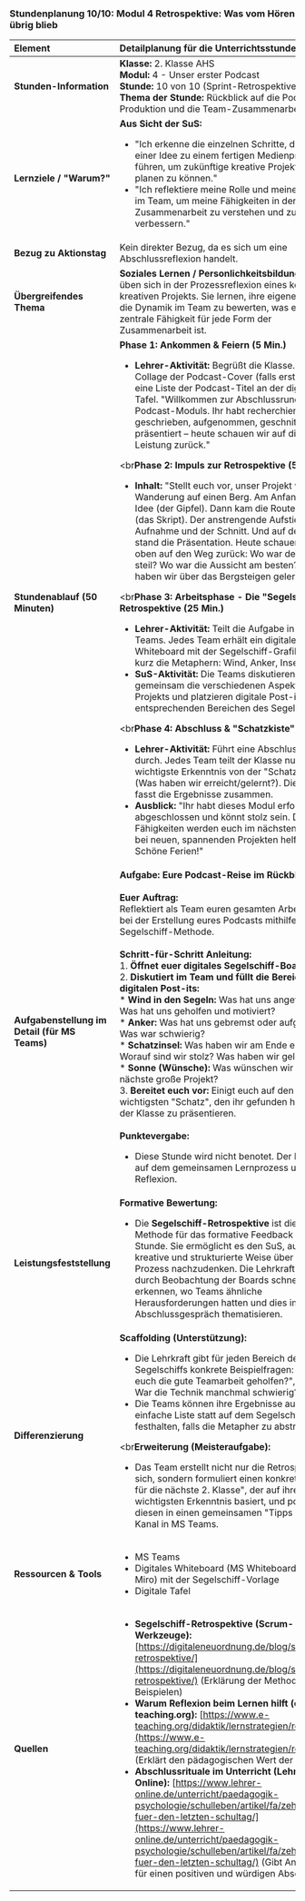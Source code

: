 ### **Stundenplanung 10/10: Modul 4 Retrospektive: Was vom Hören übrig blieb**

| **Element** | **Detailplanung für die Unterrichtsstunde** |
| :--- | :--- |
| **Stunden-Information** | **Klasse:** 2. Klasse AHS<br>**Modul:** 4 - Unser erster Podcast<br>**Stunde:** 10 von 10 (Sprint-Retrospektive)<br>**Thema der Stunde:** Rückblick auf die Podcast-Produktion und die Team-Zusammenarbeit. |
| **Lernziele / "Warum?"** | **Aus Sicht der SuS:**<br><ul><li>"Ich erkenne die einzelnen Schritte, die von einer Idee zu einem fertigen Medienprodukt führen, um zukünftige kreative Projekte besser planen zu können."</li><li>"Ich reflektiere meine Rolle und meinen Beitrag im Team, um meine Fähigkeiten in der Zusammenarbeit zu verstehen und zu verbessern."</li></ul> |
| **Bezug zu Aktionstag** | Kein direkter Bezug, da es sich um eine Abschlussreflexion handelt. |
| **Übergreifendes Thema** | **Soziales Lernen / Personlichkeitsbildung:** Die SuS üben sich in der Prozessreflexion eines komplexen, kreativen Projekts. Sie lernen, ihre eigene Rolle und die Dynamik im Team zu bewerten, was eine zentrale Fähigkeit für jede Form der Zusammenarbeit ist. |
| **Stundenablauf (50 Minuten)** | **Phase 1: Ankommen & Feiern (5 Min.)**<br><ul><li>**Lehrer-Aktivität:** Begrüßt die Klasse. Zeigt eine Collage der Podcast-Cover (falls erstellt) oder eine Liste der Podcast-Titel an der digitalen Tafel. "Willkommen zur Abschlussrunde unseres Podcast-Moduls. Ihr habt recherchiert, geschrieben, aufgenommen, geschnitten und präsentiert – heute schauen wir auf diese tolle Leistung zurück."</li></ul><br**Phase 2: Impuls zur Retrospektive (5 Min.)**<br><ul><li>**Inhalt:** "Stellt euch vor, unser Projekt war eine Wanderung auf einen Berg. Am Anfang stand die Idee (der Gipfel). Dann kam die Routenplanung (das Skript). Der anstrengende Aufstieg war die Aufnahme und der Schnitt. Und auf dem Gipfel stand die Präsentation. Heute schauen wir von oben auf den Weg zurück: Wo war der Weg steil? Wo war die Aussicht am besten? Und was haben wir über das Bergsteigen gelernt?"</li></ul><br**Phase 3: Arbeitsphase - Die "Segelschiff"-Retrospektive (25 Min.)**<br><ul><li>**Lehrer-Aktivität:** Teilt die Aufgabe in MS Teams. Jedes Team erhält ein digitales Whiteboard mit der Segelschiff-Grafik. Erklärt kurz die Metaphern: Wind, Anker, Insel, Sonne.</li><li>**SuS-Aktivität:** Die Teams diskutieren gemeinsam die verschiedenen Aspekte ihres Projekts und platzieren digitale Post-its in den entsprechenden Bereichen des Segelschiffs.</li></ul><br**Phase 4: Abschluss & "Schatzkiste" (15 Min.)**<br><ul><li>**Lehrer-Aktivität:** Führt eine Abschlussrunde durch. Jedes Team teilt der Klasse nur seine wichtigste Erkenntnis von der "Schatzinsel" (Was haben wir erreicht/gelernt?). Die Lehrkraft fasst die Ergebnisse zusammen.</li><li>**Ausblick:** "Ihr habt dieses Modul erfolgreich abgeschlossen und könnt stolz sein. Diese Fähigkeiten werden euch im nächsten Schuljahr bei neuen, spannenden Projekten helfen. Schöne Ferien!"</li></ul> |
| **Aufgabenstellung im Detail (für MS Teams)** | **Aufgabe: Eure Podcast-Reise im Rückblick**<br><br>**Euer Auftrag:**<br>Reflektiert als Team euren gesamten Arbeitsprozess bei der Erstellung eures Podcasts mithilfe der Segelschiff-Methode.<br><br>**Schritt-für-Schritt Anleitung:**<br>1.  **Öffnet euer digitales Segelschiff-Board.**<br>2.  **Diskutiert im Team und füllt die Bereiche mit digitalen Post-its:**<br>    *   **Wind in den Segeln:** Was hat uns angetrieben? Was hat uns geholfen und motiviert?<br>    *   **Anker:** Was hat uns gebremst oder aufgehalten? Was war schwierig?<br>    *   **Schatzinsel:** Was haben wir am Ende erreicht? Worauf sind wir stolz? Was haben wir gelernt?<br>    *   **Sonne (Wünsche):** Was wünschen wir uns für das nächste große Projekt?<br>3.  **Bereitet euch vor:** Einigt euch auf den wichtigsten "Schatz", den ihr gefunden habt, um ihn der Klasse zu präsentieren.<br><br>**Punktevergabe:**<br><ul><li>Diese Stunde wird nicht benotet. Der Fokus liegt auf dem gemeinsamen Lernprozess und der Reflexion.</li></ul> |
| **Leistungsfeststellung** | **Formative Bewertung:**<br><ul><li>Die **Segelschiff-Retrospektive** ist die zentrale Methode für das formative Feedback in dieser Stunde. Sie ermöglicht es den SuS, auf eine kreative und strukturierte Weise über ihren Prozess nachzudenken. Die Lehrkraft kann durch Beobachtung der Boards schnell erkennen, wo Teams ähnliche Herausforderungen hatten und dies im Abschlussgespräch thematisieren.</li></ul> |
| **Differenzierung** | **Scaffolding (Unterstützung):**<br><ul><li>Die Lehrkraft gibt für jeden Bereich des Segelschiffs konkrete Beispielfragen: "Wind: Hat euch die gute Teamarbeit geholfen?", "Anker: War die Technik manchmal schwierig?".</li><li>Die Teams können ihre Ergebnisse auch als einfache Liste statt auf dem Segelschiff-Board festhalten, falls die Metapher zu abstrakt ist.</li></ul><br**Erweiterung (Meisteraufgabe):**<br><ul><li>Das Team erstellt nicht nur die Retrospektive für sich, sondern formuliert einen konkreten "Tipp für die nächste 2. Klasse", der auf ihrer wichtigsten Erkenntnis basiert, und postet diesen in einen gemeinsamen "Tipps & Tricks"-Kanal in MS Teams.</li></ul> |
| **Ressourcen & Tools** | <ul><li>MS Teams</li><li>Digitales Whiteboard (MS Whiteboard, Padlet, Miro) mit der Segelschiff-Vorlage</li><li>Digitale Tafel</li></ul> |
| **Quellen**| <ul><li>**Segelschiff-Retrospektive (Scrum-Werkzeuge):** [https://digitaleneuordnung.de/blog/segelschiff-retrospektive/](https://digitaleneuordnung.de/blog/segelschiff-retrospektive/) (Erklärung der Methode mit Beispielen)</li><li>**Warum Reflexion beim Lernen hilft (e-teaching.org):** [https://www.e-teaching.org/didaktik/lernstrategien/reflexion](https://www.e-teaching.org/didaktik/lernstrategien/reflexion) (Erklärt den pädagogischen Wert der Reflexion)</li><li>**Abschlussrituale im Unterricht (Lehrer-Online):** [https://www.lehrer-online.de/unterricht/paedagogik-psychologie/schulleben/artikel/fa/zehn-ideen-fuer-den-letzten-schultag/](https://www.lehrer-online.de/unterricht/paedagogik-psychologie/schulleben/artikel/fa/zehn-ideen-fuer-den-letzten-schultag/) (Gibt Anregungen für einen positiven und würdigen Abschluss)</li></ul> |

